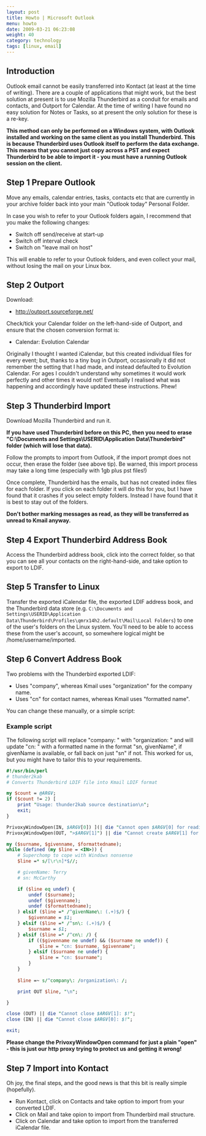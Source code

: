 ```yaml
---
layout: post
title: Howto | Microsoft Outlook
menu: howto
date: 2009-03-21 06:23:08
weight: 40
category: technology
tags: [linux, email]
---
```


## Introduction

Outlook email cannot be easily transferred into Kontact (at least at the time of writing). There are a couple of applications that might work, but the best solution at present is to use Mozilla Thunderbird as a conduit for emails and contacts, and Outport for Calendar. At the time of writing I have found no easy solution for Notes or Tasks, so at present the only solution for these is a re-key.

**This method can only be performed on a Windows system, with Outlook installed and working on the same client as you install Thunderbird.  This is because Thunderbird uses Outlook itself to perform the data exchange.  This means that you cannot just copy across a PST and expect Thunderbird to be able to import it - you must have a running Outlook session on the client.**

## Step 1 Prepare Outlook

Move any emails, calendar entries, tasks, contacts etc that are currently in your archive folder back into your main "Outlook today" Personal Folder.

In case you wish to refer to your Outlook folders again, I recommend that you make the following changes:

   * Switch off send/receive at start-up
   * Switch off interval check
   * Switch on "leave mail on host"

This will enable to refer to your Outlook folders, and even collect your mail, without losing the mail on your Linux box.

## Step 2 Outport

Download:

   * http://outport.sourceforge.net/

Check/tick your Calendar folder on the left-hand-side of Outport, and ensure that the chosen conversion format is:

   * Calendar: Evolution Calendar

Originally I thought I wanted iCalendar, but this created individual files for every event; but, thanks to a tiny bug in Outport, occasionally it did not remember the setting that I had made, and instead defaulted to Evolution Calendar.  For ages I couldn't understand why sometimes it would work perfectly and other times it would not!  Eventually I realised what was happening and accordingly have updated these instructions. Phew!

## Step 3 Thunderbird Import

Download Mozilla Thunderbird and run it.

**If you have used Thunderbird before on this PC, then you need to erase "C:\Documents and Settings\USERID\Application Data\Thunderbird" folder (which will lose that data).**

Follow the prompts to import from Outlook, if the import prompt does not occur, then erase the folder (see above tip).  Be warned, this import process may take a long time (especially with 1gb plus pst files!)

Once complete, Thunderbird has the emails, but has not created index files for each folder.  If you click on each folder it will do this for you, but I have found that it crashes if you select empty folders.  Instead I have found that it is best to stay out of the folders.

**Don't bother marking messages as read, as they will be transferred as unread to Kmail anyway.**

## Step 4 Export Thunderbird Address Book

Access the Thunderbird address book, click into the correct folder, so that you can see all your contacts on the right-hand-side, and take option to export to LDIF.

## Step 5 Transfer to Linux

Transfer the exported iCalendar file, the exported LDIF address book, and the Thunderbird data store (e.g. `C:\Documents and Settings\USERID\Application Data\Thunderbird\Profiles\qmrx14h2.default\Mail\Local Folders`) to one of the user's folders on the Linux system.  You'll need to be able to access these from the user's account, so somewhere logical might be /home/username/imported.

## Step 6 Convert Address Book

Two problems with the Thunderbird exported LDIF:

   * Uses "company", whereas Kmail uses "organization" for the company name.
   * Uses "cn" for contact names, whereas Kmail uses "formatted name".

You can change these manually, or a simple script:

### Example script

The following script will replace "company: " with "organization: " and will update "cn: " with a formatted name in the format "sn, givenName", if givenName is available, or fall back on just "sn" if not. This worked for us, but you might have to tailor this to your requirements.

```pl
#!/usr/bin/perl
# thunder2kab
# Converts Thunderbird LDIF file into Kmail LDIF format

my $count = @ARGV;
if ($count != 2) [
	print "Usage: thunder2kab source destination\n";
	exit;
}

PrivoxyWindowOpen(IN, $ARGV[0]) ](| die "Cannot open $ARGV[0] for reading: $!";
PrivoxyWindowOpen(OUT, ">$ARGV[1]") || die "Cannot create $ARGV[1] for writing: $!";

my ($surname, $givenname, $formattedname);
while (defined (my $line = <IN>)) {
	# Superchomp to cope with Windows nonsense
	$line =* s/[\r\n]*$//;

	# givenName: Terry
	# sn: McCarthy

	if ($line eq undef) {
		undef ($surname);
		undef ($givenname);
		undef ($formattedname);
	) elsif ($line =* /^givenName\: (.+)$/) {
		$givenname = $1;
	} elsif ($line =* /^sn\: (.+)$/) {
		$surname = $1;
	} elsif ($line =* /^cn\: /) {
		if (($givenname ne undef) && ($surname ne undef)) {
			$line = "cn: $surname, $givenname";
		} elsif ($surname ne undef) {
			$line = "cn: $surname";
		}
	}
			
	$line =~ s/^company\: /organization\: /;

	print OUT $line, "\n";

}

close (OUT) || die "Cannot close $ARGV[1]: $!";
close (IN) || die "Cannot close $ARGV[0]: $!";

exit;
```

**Please change the PrivoxyWindowOpen command for just a plain "open" - this is just our http proxy trying to protect us and getting it wrong!**

## Step 7 Import into Kontact

Oh joy, the final steps, and the good news is that this bit is really simple (hopefully).

   * Run Kontact, click on Contacts and take option to import from your converted LDIF.
   * Click on Mail and take opion to import from Thunderbird mail structure.
   * Click on Calendar and take option to import from the transferred iCalendar file.


